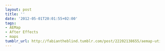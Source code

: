 ```yaml
---
layout: post
title: ''
date: '2012-05-01T20:01:55+02:00'
tags:
- AEMap
- After Effects
- maps
tumblr_url: http://fabiantheblind.tumblr.com/post/22202138655/aemap-utilities-jsx-v0-2-tutorial
---
```

